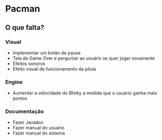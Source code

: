 # Pacman

## O que falta?

### Visual

- Implementar um botão de pause
- Tela de Game Over e perguntar ao usuário se quer jogar novamente
- Efeitos sonoros
- Efeito visual de funcionamento da pílula

### Engine

- Aumentar a velocidade do Blinky a medida que o usuário ganha mais pontos

### Documentação

- Fazer Javadoc
- Fazer manual do usuário
- Fazer manual do sistema

